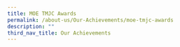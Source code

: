 ```yaml
---
title: MOE TMJC Awards
permalink: /about-us/Our-Achievements/moe-tmjc-awards
description: ""
third_nav_title: Our Achievements
---
```

